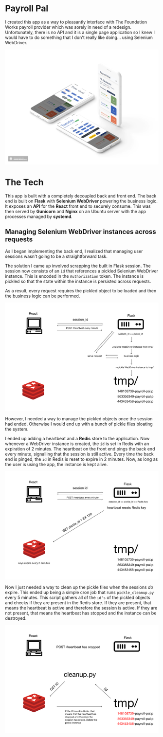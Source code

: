 # Payroll Pal

I created this app as a way to pleasantly interface with The Foundation Works payroll provider which was sorely in need of a redesign. Unfortunately, there is no API and it is a single page application so I knew I would have to do something that I don't really like doing... using Selenium WebDriver.

![Screenshot](./back-end/screenshot.jpg)


# The Tech

This app is built with a completely decoupled back and front end. The back end is built on **Flask** with **Selenium WebDriver** powering the business logic. It exposes an **API** for the **React** front end to securely consume. This was then served by **Gunicorn** and **Nginx**  on an Ubuntu server with the app processes managed by **systemd**.

## Managing Selenium WebDriver instances across requests
As I began implementing the back end, I realized that managing user sessions wasn't going to be a straightforward task. 

The solution I came up involved scrapping the built in Flask session. The session now consists of an `id` that references a pickled Selenium WebDriver instance. This is encoded in the `Authorization` token. The instance is pickled so that the state within the instance is persisted across requests.

As a result, every request requires the pickled object to be loaded and then the business logic can be performed.

![Managing Instances](./back-end/managing-instances.png)

However, I needed a way to manage the pickled objects once the session had ended. Otherwise I would end up with a bunch of pickle files bloating the system.

I ended up adding a heartbeat and a **Redis** store to the application. Now whenever a WebDriver instance is created, the `id` is set in Redis with an expiration of 2 minutes. The heartbeat on the front end pings the back end every minute, signalling that the session is still active. Every time the back end is pinged, the `id` in Redis is reset to expire in 2 minutes. Now, as long as the user is using the app, the instance is kept alive.

![Redis](./back-end/redis.png)

Now I just needed a way to clean up the pickle files when the sessions *do* expire. This ended up being a simple cron job that runs `pickle_cleanup.py` every 5 minutes. This script gathers all of the `id's` of the pickled objects and checks if they are present in the Redis store. If they are present, that means the heartbeat is active and therefore the session is active. If they are not present, that means the heartbeat has stopped and the instance can be destroyed.

![Cleanup](./back-end/cleanup.png)
